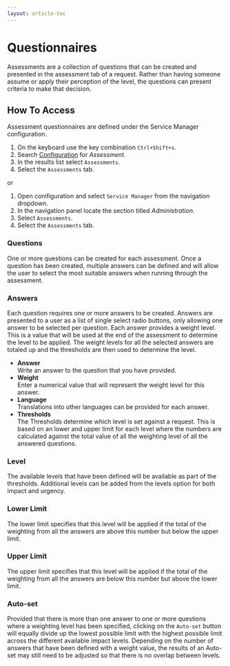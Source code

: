 ```yaml
---
layout: article-toc
---
```

# Questionnaires
Assessments are a collection of questions that can be created and presented in the assessment tab of a request. Rather than having someone assume or apply their perception of the level, the questions can present criteria to make that decision.

## How To Access
Assessment questionnaires are defined under the Service Manager configuration.
1. On the keyboard use the key combination `Ctrl+Shift+s`.
1. Search [Configuration](/esp-config/getting-started/using-configuration) for *Assessment*.
1. In the results list select `Assessments`.
1. Select the `Assessments` tab.

or

1. Open conifiguration and select `Service Manager` from the navigation dropdown.
2. In the navigation panel locate the section titled *Administration*.
3. Select `Assessments`.
4. Select the `Assessments` tab.

### Questions
One or more questions can be created for each assessment. Once a question has been created, multiple answers can be defined and will allow the user to select the most suitable answers when running through the assessment.

### Answers
Each question requires one or more answers to be created. Answers are presented to a user as a list of single select radio buttons, only allowing one answer to be selected per question. Each answer provides a weight level. This is a value that will be used at the end of the assessment to determine the level to be applied. The weight levels for all the selected answers are totaled up and the thresholds are then used to determine the level.

* **Answer**<br>Write an answer to the question that you have provided.
* **Weight**<br>Enter a numerical value that will represent the weight level for this answer.
* **Language**<br>Translations into other languages can be provided for each answer.
* **Thresholds**<br>The Thresholds determine which level is set against a request. This is based on an lower and upper limit for each level where the numbers are calculated against the total value of all the weighting level of all the answered questions.

### Level
The available levels that have been defined will be available as part of the thresholds. Additional levels can be added from the levels option for both impact and urgency.
### Lower Limit
The lower limit specifies that this level will be applied if the total of the weighting from all the answers are above this number but below the upper limit.
### Upper Limit
The upper limit specifies that this level will be applied if the total of the weighting from all the answers are below this number but above the lower limit.
### Auto-set
Provided that there is more than one answer to one or more questions where a weighting level has been specified, clicking on the `Auto-set` button will equally divide up the lowest possible limit with the highest possible limit across the different available impact levels. Depending on the number of answers that have been defined with a weight value, the results of an Auto-set may still need to be adjusted so that there is no overlap between levels.

<!-- workflow 
Multiple assessments can be created and then each assessment individually used within a BPM workflow and presented to a user at an appropriate time in the process.
-->

<!-- https://wiki.hornbill.com/index.php?title=Service_Manager_Assessments>